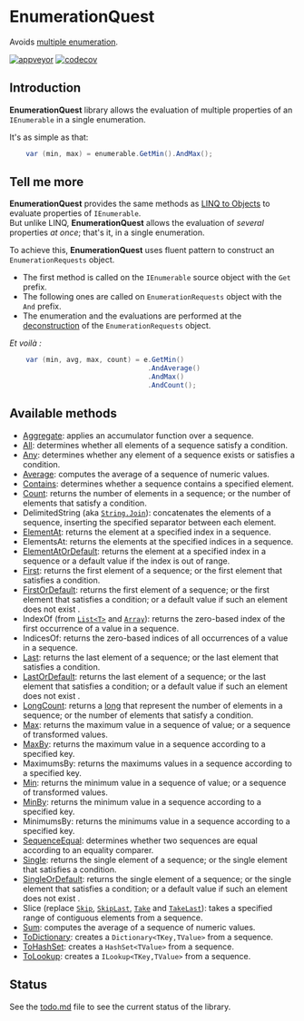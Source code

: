 ﻿# EnumerationQuest
Avoids [multiple enumeration](https://www.jetbrains.com/help/resharper/PossibleMultipleEnumeration.html).

[![appveyor](https://ci.appveyor.com/api/projects/status/github/Orace/EnumerationQuest?svg=true)](https://ci.appveyor.com/project/Orace/EnumerationQuest)
[![codecov](https://codecov.io/gh/Orace/EnumerationQuest/branch/main/graph/badge.svg)](https://codecov.io/gh/Orace/EnumerationQuest)

## Introduction

**EnumerationQuest** library allows the evaluation of multiple properties of an `IEnumerable` in a single enumeration. 

It's as simple as that:

```csharp
    var (min, max) = enumerable.GetMin().AndMax();
```

## Tell me more

**EnumerationQuest** provides the same methods as [LINQ to Objects](https://docs.microsoft.com/en-us/dotnet/csharp/programming-guide/concepts/linq/linq-to-objects)
to evaluate properties of `IEnumerable`.</br>
But unlike LINQ, **EnumerationQuest** allows the evaluation of *several* properties *at once*; that's it, in a single enumeration.

To achieve this, **EnumerationQuest** uses fluent pattern to construct an `EnumerationRequests` object.
 - The first method is called on the `IEnumerable` source object with the `Get` prefix.
 - The following ones are called on `EnumerationRequests` object with the `And` prefix.
 - The enumeration and the evaluations are performed at the [deconstruction](https://docs.microsoft.com/en-us/dotnet/csharp/fundamentals/functional/deconstruct#user-defined-types) of the `EnumerationRequests` object.

*Et voilà :*
```csharp
    var (min, avg, max, count) = e.GetMin()
                                  .AndAverage()
                                  .AndMax()
                                  .AndCount();
```

## Available methods

 - [Aggregate](https://docs.microsoft.com/en-us/dotnet/api/system.linq.enumerable.aggregate):
   applies an accumulator function over a sequence.
 - [All](https://docs.microsoft.com/en-us/dotnet/api/system.linq.enumerable.all):
   determines whether all elements of a sequence satisfy a condition.
 - [Any](https://docs.microsoft.com/en-us/dotnet/api/system.linq.enumerable.any):
   determines whether any element of a sequence exists or satisfies a condition.
 - [Average](https://docs.microsoft.com/en-us/dotnet/api/system.linq.enumerable.average):
   computes the average of a sequence of numeric values.
 - [Contains](https://docs.microsoft.com/en-us/dotnet/api/system.linq.enumerable.contains):
   determines whether a sequence contains a specified element.
 - [Count](https://docs.microsoft.com/en-us/dotnet/api/system.linq.enumerable.count):
   returns the number of elements in a sequence; or the number of elements that satisfy a condition.
 - DelimitedString (aka [`String.Join`](https://docs.microsoft.com/en-us/dotnet/api/system.string.join)):
   concatenates the elements of a sequence, inserting the specified separator between each element.
 - [ElementAt](https://docs.microsoft.com/en-us/dotnet/api/system.linq.enumerable.elementat):
   returns the element at a specified index in a sequence.
 - ElementsAt:
   returns the elements at the specified indices in a sequence.
 - [ElementAtOrDefault](https://docs.microsoft.com/en-us/dotnet/api/system.linq.enumerable.elementatordefault):
   returns the element at a specified index in a sequence or a default value if the index is out of range.
 - [First](https://docs.microsoft.com/en-us/dotnet/api/system.linq.enumerable.first):
   returns the first element of a sequence; or the first element that satisfies a condition.
 - [FirstOrDefault](https://docs.microsoft.com/en-us/dotnet/api/system.linq.enumerable.firstordefault):
   returns the first element of a sequence; or the first element that satisfies a condition; or a default value if such an element does not exist .
 - IndexOf (from [`List<T>`](https://docs.microsoft.com/en-us/dotnet/api/system.collections.generic.list-1.indexof)
            and [`Array`](https://docs.microsoft.com/en-us/dotnet/api/system.array.indexof)):
   returns the zero-based index of the first occurrence of a value in a sequence.
 - IndicesOf: returns the zero-based indices of all occurrences of a value in a sequence.
 - [Last](https://docs.microsoft.com/en-us/dotnet/api/system.linq.enumerable.last):
   returns the last element of a sequence; or the last element that satisfies a condition.
 - [LastOrDefault](https://docs.microsoft.com/en-us/dotnet/api/system.linq.enumerable.lastordefault):
   returns the last element of a sequence; or the last element that satisfies a condition; or a default value if such an element does not exist .
 - [LongCount](https://docs.microsoft.com/en-us/dotnet/api/system.linq.enumerable.longcount):
   returns a [long](https://docs.microsoft.com/en-us/dotnet/api/system.int64) that represent the number of elements in a sequence; or the number of elements that satisfy a condition.
 - [Max](https://docs.microsoft.com/en-us/dotnet/api/system.linq.enumerable.max):
   returns the maximum value in a sequence of value; or a sequence of transformed values.
 - [MaxBy](https://docs.microsoft.com/en-us/dotnet/api/system.linq.enumerable.maxby):
   returns the maximum value in a sequence according to a specified key.
 - MaximumsBy:
   returns the maximums values in a sequence according to a specified key.
 - [Min](https://docs.microsoft.com/en-us/dotnet/api/system.linq.enumerable.min):
   returns the minimum value in a sequence of value; or a sequence of transformed values.
 - [MinBy](https://docs.microsoft.com/en-us/dotnet/api/system.linq.enumerable.minby):
   returns the minimum value in a sequence according to a specified key.
 - MinimumsBy:
   returns the minimums value in a sequence according to a specified key.
 - [SequenceEqual](https://docs.microsoft.com/en-us/dotnet/api/system.linq.enumerable.sequenceequal):
   determines whether two sequences are equal according to an equality comparer.
 - [Single](https://docs.microsoft.com/en-us/dotnet/api/system.linq.enumerable.single):
   returns the single element of a sequence; or the single element that satisfies a condition.
 - [SingleOrDefault](https://docs.microsoft.com/en-us/dotnet/api/system.linq.enumerable.singleordefault):
   returns the single element of a sequence; or the single element that satisfies a condition; or a default value if such an element does not exist .
 - Slice (replace [`Skip`](https://docs.microsoft.com/en-us/dotnet/api/system.linq.enumerable.skip),
                  [`SkipLast`](https://docs.microsoft.com/en-us/dotnet/api/system.linq.enumerable.skiplast),
                  [`Take`](https://docs.microsoft.com/en-us/dotnet/api/system.linq.enumerable.take) and
                  [`TakeLast`](https://docs.microsoft.com/en-us/dotnet/api/system.linq.enumerable.takelast)):
   takes a specified range of contiguous elements from a sequence.
 - [Sum](https://docs.microsoft.com/en-us/dotnet/api/system.linq.enumerable.sum):
   computes the average of a sequence of numeric values.
 - [ToDictionary](https://docs.microsoft.com/en-us/dotnet/api/system.linq.enumerable.todictionary):
   creates a `Dictionary<TKey,TValue>` from a sequence.
 - [ToHashSet](https://docs.microsoft.com/en-us/dotnet/api/system.linq.enumerable.tohashset):
   creates a `HashSet<TValue>` from a sequence.
 - [ToLookup](https://docs.microsoft.com/en-us/dotnet/api/system.linq.enumerable.tolookup):
   creates a `ILookup<TKey,TValue>` from a sequence.

## Status

See the [todo.md](todo.md) file to see the current status of the library.
